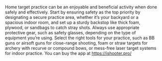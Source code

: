 Home target practice can be an enjoyable and beneficial activity when done safely and effectively. Start by ensuring safety as the top priority by designating a secure practice area, whether it’s your backyard or a spacious indoor room, and set up a sturdy backstop like thick foam, plywood, or sandbags to catch stray shots. Always use appropriate protective gear, such as safety glasses, depending on the type of equipment you’re using. Select the right tools for your practice, such as BB guns or airsoft guns for close-range shooting, foam or straw targets for archery with recurve or compound bows, or mess-free laser target systems for indoor practice. You can buy the app at https://ishooter.pro/
